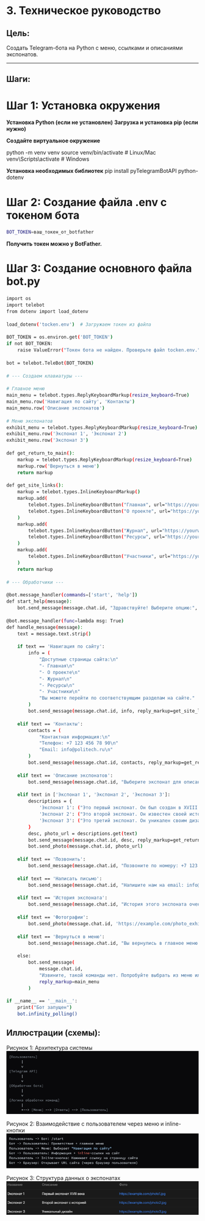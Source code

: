# 3. Техническое руководство

## Цель:  
Создать Telegram-бота на Python с меню, ссылками и описаниями экспонатов.

---

## Шаги:

# **Шаг 1: Установка окружения**


**Установка Python (если не установлен)**
**Загрузка и установка pip (если нужно)**

**Создайте виртуальное окружение**

python -m venv venv
source venv/bin/activate  # Linux/Mac
venv\Scripts\activate     # Windows

**Установка необходимых библиотек**
pip install pyTelegramBotAPI python-dotenv

# **Шаг 2: Создание файла .env с токеном бота**
```bash
BOT_TOKEN=ваш_токен_от_botfather
```
**Получить токен можно у BotFather.**

# **Шаг 3: Создание основного файла bot.py**
```bash
import os
import telebot
from dotenv import load_dotenv

load_dotenv('tocken.env')  # Загружаем токен из файла

BOT_TOKEN = os.environ.get('BOT_TOKEN')
if not BOT_TOKEN:
    raise ValueError("Токен бота не найден. Проверьте файл tocken.env.")

bot = telebot.TeleBot(BOT_TOKEN)

# --- Создаем клавиатуры ---

# Главное меню
main_menu = telebot.types.ReplyKeyboardMarkup(resize_keyboard=True)
main_menu.row('Навигация по сайту', 'Контакты')
main_menu.row('Описание экспонатов')

# Меню экспонатов
exhibit_menu = telebot.types.ReplyKeyboardMarkup(resize_keyboard=True)
exhibit_menu.row('Экспонат 1', 'Экспонат 2')
exhibit_menu.row('Экспонат 3')

def get_return_to_main():
    markup = telebot.types.ReplyKeyboardMarkup(resize_keyboard=True)
    markup.row('Вернуться в меню')
    return markup

def get_site_links():
    markup = telebot.types.InlineKeyboardMarkup()
    markup.add(
        telebot.types.InlineKeyboardButton("Главная", url="https://yourwebsite.com/index.html"),
        telebot.types.InlineKeyboardButton("О проекте", url="https://yourwebsite.com/about.html")
    )
    markup.add(
        telebot.types.InlineKeyboardButton("Журнал", url="https://yourwebsite.com/journal.html"),
        telebot.types.InlineKeyboardButton("Ресурсы", url="https://yourwebsite.com/resources.html")
    )
    markup.add(
        telebot.types.InlineKeyboardButton("Участники", url="https://yourwebsite.com/participants.html")
    )
    return markup

# --- Обработчики ---

@bot.message_handler(commands=['start', 'help'])
def start_help(message):
    bot.send_message(message.chat.id, "Здравствуйте! Выберите опцию:", reply_markup=main_menu)

@bot.message_handler(func=lambda msg: True)
def handle_message(message):
    text = message.text.strip()

    if text == 'Навигация по сайту':
        info = (
            "Доступные страницы сайта:\n"
            "- Главная\n"
            "- О проекте\n"
            "- Журнал\n"
            "- Ресурсы\n"
            "- Участники\n"
            "Вы можете перейти по соответствующим разделам на сайте."
        )
        bot.send_message(message.chat.id, info, reply_markup=get_site_links())

    elif text == 'Контакты':
        contacts = (
            "Контактная информация:\n"
            "Телефон: +7 123 456 78 90\n"
            "Email: info@politech.ru\n"
        )
        bot.send_message(message.chat.id, contacts, reply_markup=get_return_to_main())

    elif text == 'Описание экспонатов':
        bot.send_message(message.chat.id, "Выберите экспонат для описания:", reply_markup=exhibit_menu)

    elif text in ['Экспонат 1', 'Экспонат 2', 'Экспонат 3']:
        descriptions = {
            'Экспонат 1': ("Это первый экспонат. Он был создан в XVIII веке...", "https://example.com/photo1.jpg"),
            'Экспонат 2': ("Это второй экспонат. Он известен своей историей...", "https://example.com/photo2.jpg"),
            'Экспонат 3': ("Это третий экспонат. Он уникален своим дизайном...", "https://example.com/photo3.jpg")
        }
        desc, photo_url = descriptions.get(text)
        bot.send_message(message.chat.id, desc, reply_markup=get_return_to_main())
        bot.send_photo(message.chat.id, photo_url)

    elif text == 'Позвонить':
        bot.send_message(message.chat.id, "Позвоните по номеру: +7 123 456 78 90", reply_markup=get_return_to_main())

    elif text == 'Написать письмо':
        bot.send_message(message.chat.id, "Напишите нам на email: info@politech.ru", reply_markup=get_return_to_main())

    elif text == 'История экспоната':
        bot.send_message(message.chat.id, "История этого экспоната очень интересна...", reply_markup=get_return_to_main())

    elif text == 'Фотографии':
        bot.send_photo(message.chat.id, 'https://example.com/photo_exhibit.jpg', reply_markup=get_return_to_main())

    elif text == 'Вернуться в меню':
        bot.send_message(message.chat.id, "Вы вернулись в главное меню.", reply_markup=main_menu)

    else:
        bot.send_message(
            message.chat.id,
            "Извините, такой команды нет. Попробуйте выбрать из меню или используйте /help.",
            reply_markup=main_menu
        )

if __name__ == '__main__':
    print("Бот запущен")
    bot.infinity_polling()
```
## Иллюстрации (схемы):
Рисунок 1: Архитектура системы
![alt text](image.png)

Рисунок 2: Взаимодействие с пользователем через меню и inline-кнопки
![alt text](image-1.png)

Рисунок 3: Структура данных о экспонатах
![alt text](image-2.png)